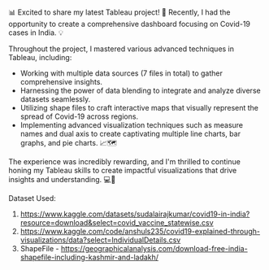 📊 Excited to share my latest Tableau project! 🚀 Recently, I had the opportunity to create a comprehensive dashboard focusing on Covid-19 cases in India. 💡

Throughout the project, I mastered various advanced techniques in Tableau, including:
- Working with multiple data sources (7 files in total) to gather comprehensive insights.
- Harnessing the power of data blending to integrate and analyze diverse datasets seamlessly.
- Utilizing shape files to craft interactive maps that visually represent the spread of Covid-19 across regions.
- Implementing advanced visualization techniques such as measure names and dual axis to create captivating multiple line charts, bar graphs, and pie charts. 📈🗺️

The experience was incredibly rewarding, and I'm thrilled to continue honing my Tableau skills to create impactful visualizations that drive insights and understanding. 💻💬

Dataset Used:
1. https://www.kaggle.com/datasets/sudalairajkumar/covid19-in-india?resource=download&select=covid_vaccine_statewise.csv
2. https://www.kaggle.com/code/anshuls235/covid19-explained-through-visualizations/data?select=IndividualDetails.csv
3. ShapeFile - https://geographicalanalysis.com/download-free-india-shapefile-including-kashmir-and-ladakh/
